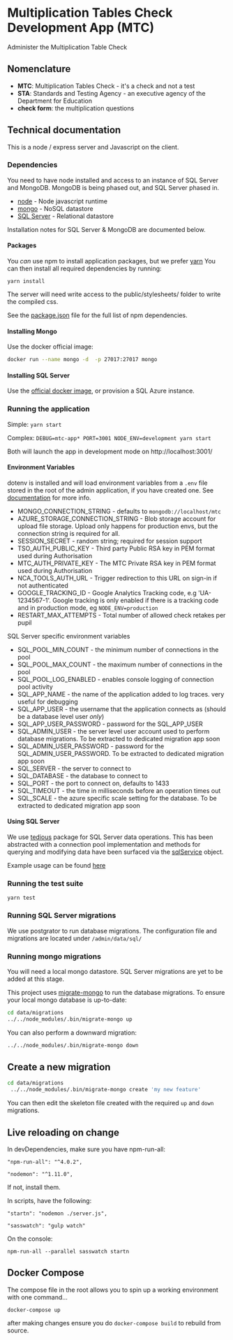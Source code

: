 # Multiplication Tables Check Development App (MTC)

Administer the Multiplication Table Check

## Nomenclature

- **MTC**: Multiplication Tables Check - it's a check and not a test
- **STA**: Standards and Testing Agency - an executive agency of the Department for Education
- **check form**: the multiplication questions

## Technical documentation

This is a node / express server and Javascript on the client. 

### Dependencies

You need to have node installed and access to an instance of SQL Server and MongoDB.  MongoDB is being phased out, and SQL Server phased in.

- [node](https://nodejs.org/) - Node javascript runtime 
- [mongo](https://www.mongodb.com/) - NoSQL datastore
- [SQL Server](https://docs.microsoft.com/en-us/sql/linux/quickstart-install-connect-docker) - Relational datastore

Installation notes for SQL Server & MongoDB are documented below.

#### Packages

You _can_ use npm to install application packages, but we prefer [yarn](https://yarnpkg.com/lang/en/)
You can then install all required dependencies by running:

`yarn install`

The server will need write access to the public/stylesheets/ folder to write the compiled css.

See the [package.json](./package.json) file for the full list of npm dependencies.

#### Installing Mongo

Use the docker official image:

```bash
docker run --name mongo -d  -p 27017:27017 mongo
```

#### Installing SQL Server

Use the [official docker image](https://docs.microsoft.com/en-us/sql/linux/quickstart-install-connect-docker), or provision a SQL Azure instance.

### Running the application

Simple: `yarn start`

Complex: `DEBUG=mtc-app* PORT=3001 NODE_ENV=development yarn start`

Both will launch the app in development mode on http://localhost:3001/

#### Environment Variables

dotenv is installed and will load environment variables from a `.env` file stored in the root of the admin application, if you have created one.  See [documentation](https://www.npmjs.com/package/dotenv) for more info.

* MONGO_CONNECTION_STRING - defaults to `mongodb://localhost/mtc`
* AZURE_STORAGE_CONNECTION_STRING - Blob storage account for upload file storage.  Upload only happens for production 
  envs, but the connection string is required for all.
* SESSION_SECRET - random string; required for session support
* TSO_AUTH_PUBLIC_KEY - Third party Public RSA key in PEM format used during Authorisation
* MTC_AUTH_PRIVATE_KEY - The MTC Private RSA key in PEM format used during Authorisation
* NCA_TOOLS_AUTH_URL - Trigger redirection to this URL on sign-in if not authenticated
* GOOGLE_TRACKING_ID - Google Analytics Tracking code, e.g 'UA-1234567-1'.  Google tracking is only enabled if there is
  a tracking code and in production mode, eg `NODE_ENV=production`
* RESTART_MAX_ATTEMPTS - Total number of allowed check retakes per pupil
  

SQL Server specific environment variables
* SQL_POOL_MIN_COUNT - the minimum number of connections in the pool
* SQL_POOL_MAX_COUNT - the maximum number of connections in the pool
* SQL_POOL_LOG_ENABLED - enables console logging of connection pool activity
* SQL_APP_NAME - the name of the application added to log traces.  very useful for debugging
* SQL_APP_USER - the username that the application connects as (should be a database level user _only_)
* SQL_APP_USER_PASSWORD - password for the SQL_APP_USER
* SQL_ADMIN_USER - the server level user account used to perform database migrations.  To be extracted to dedicated migration app soon
* SQL_ADMIN_USER_PASSWORD - password for the SQL_ADMIN_USER_PASSWORD.  To be extracted to dedicated migration app soon
* SQL_SERVER - the server to connect to
* SQL_DATABASE - the database to connect to
* SQL_PORT - the port to connect on, defaults to 1433
* SQL_TIMEOUT - the time in milliseconds before an operation times out
* SQL_SCALE - the azure specific scale setting for the database.  To be extracted to dedicated migration app soon

#### Using SQL Server

We use [tedious](http://tediousjs.github.io/tedious/) package for SQL Server data operations.  This has been abstracted with a connection pool implementation and methods for querying and modifying data have been surfaced via the [sqlService](./services/data-access/sql.service.js) object.  

Example usage can be found [here](./sql.usage.example.js)

### Running the test suite

`yarn test`

### Running SQL Server migrations

We use postgrator to run database migrations.  The configuration file and migrations are located under `/admin/data/sql/`

### Running mongo migrations

You will need a local mongo datastore.  SQL Server migrations are yet to be added at this stage.

This project uses [migrate-mongo](https://www.npmjs.com/package/migrate-mongo) to run the database migrations.  To 
ensure your local mongo database is up-to-date:

```bash
cd data/migrations
../../node_modules/.bin/migrate-mongo up
```

You can also perform a downward migration:

```bash
../../node_modules/.bin/migrate-mongo down
```

## Create a new migration

```bash
cd data/migrations
 ../../node_modules/.bin/migrate-mongo create 'my new feature'
```
You can then edit the skeleton file created with the required `up` and `down` migrations. 


## Live reloading on change

In devDependencies, make sure you have npm-run-all:

`"npm-run-all": "^4.0.2",`

`"nodemon": "^1.11.0",`

If not, install them.

In scripts, have the following:

`"startn": "nodemon ./server.js",`

`"sasswatch": "gulp watch"`

On the console:

`npm-run-all --parallel sasswatch startn`

## Docker Compose

The compose file in the root allows you to spin up a working environment with one command...

`docker-compose up`

after making changes ensure you do `docker-compose build` to rebuild from source.
